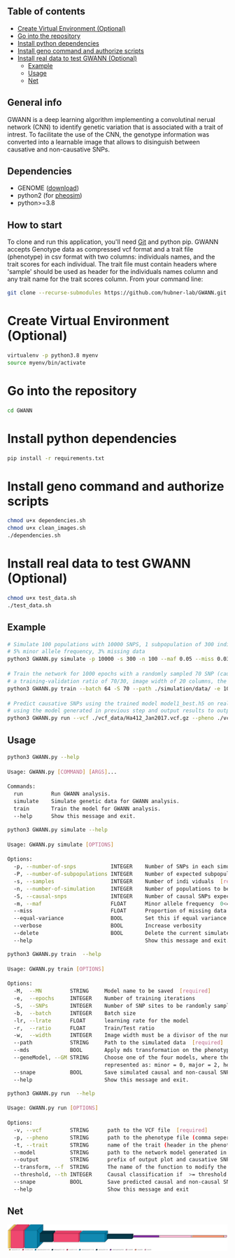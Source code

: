 ## Table of contents
- [Create Virtual Environment (Optional)](#create-virtual-environment-optional)
- [Go into the repository](#go-into-the-repository)
- [Install python dependencies](#install-python-dependencies)
- [Install geno command and authorize scripts](#install-geno-command-and-authorize-scripts)
- [Install real data to test GWANN (Optional)](#install-real-data-to-test-gwann-optional)
  - [Example](#example)
  - [Usage](#usage)
  - [Net](#net)

## General info
GWANN is a deep learning algorithm implementing a convolutinal nerual network (CNN) to identify genetic variation that is associated with a trait of intrest. 
To facilitate the use of the CNN, the genotype 	information was converted into a learnable image that allows to disinguish between causative and non-causative SNPs. 

## Dependencies
* GENOME ([download](https://csg.sph.umich.edu/liang/genome/download.html))
* python2 (for [pheosim](https://bmcbioinformatics.biomedcentral.com/articles/10.1186/1471-2105-12-265)) 
* python>=3.8

## How to start 

To clone and run this application, you'll need [Git](https://git-scm.com) and python pip. 
GWANN accepts Genotype data as compressed vcf format and a trait file (phenotype) in csv format with two columns: individuals names, and the trait scores for each individual. The trait file must contain headers where 'sample' should be used as header for the individuals names column and any trait name for the trait scores column.
From your command line:

```bash
git clone --recurse-submodules https://github.com/hubner-lab/GWANN.git
```

# Create Virtual Environment (Optional)
```bash
virtualenv -p python3.8 myenv
source myenv/bin/activate
```
# Go into the repository
```bash
cd GWANN
```
# Install python dependencies
```bash
pip install -r requirements.txt 
```
# Install geno command and authorize scripts
```bash
chmod u+x dependencies.sh
chmod u+x clean_images.sh 
./dependencies.sh
```

# Install real data to test GWANN (Optional)
```bash
chmod u+x test_data.sh
./test_data.sh
```
## Example 

```bash
# Simulate 100 populations with 10000 SNPS, 1 subpopulation of 300 individuals, 2 causative SNP
# 5% minor allele frequency, 3% missing data
python3 GWANN.py simulate -p 10000 -s 300 -n 100 --maf 0.05 --miss 0.03 -P 1 -S 2

# Train the network for 1000 epochs with a randomly sampled 70 SNP (causative SNP included) per simulation
# a training-validation ratio of 70/30, image width of 20 columns, the path to the simulated data, the model name, learning rate 0.01, and snap images set to true 
python3 GWANN.py train --batch 64 -S 70 --path ./simulation/data/ -e 1000 -r 0.3 --width 20 -M model1 -lr 0.01 --snap

# Predict causative SNPs using the trained model model1_best.h5 on real data INPUT.vcf.gz with trait Plant_Height
# using the model generated in previous step and output results to output.csv and res.html, 
python3 GWANN.py run --vcf ./vcf_data/Ha412_Jan2017.vcf.gz --pheno ./vcf_data/BR_nov9.pheno --trait value --output ./results/res --model "./models/model1_best.h5"


```

## Usage

```bash
python3 GWANN.py --help

Usage: GWANN.py [COMMAND] [ARGS]...

Commands:
  run         Run GWANN analysis.
  simulate    Simulate genetic data for GWANN analysis.
  train       Train the model for GWANN analysis.
  --help      Show this message and exit.
```

```bash
python3 GWANN.py simulate --help

Usage: GWANN.py simulate [OPTIONS]

Options:
  -p, --number-of-snps           INTEGER    Number of SNPs in each simulation [required]
  -P, --number-of-subpopulations INTEGER    Number of expected subpopulations [required]
  -s, --samples                  INTEGER    Number of indi viduals  [required]
  -n, --number-of-simulation     INTEGER    Number of populations to be simulated [required]
  -S, --causal-snps              INTEGER    Number of causal SNPs expected per number of SNP-sites
  -m, --maf                      FLOAT      Minor allele frequency  0<= maf <= 1  
  --miss                         FLOAT      Proportion of missing data  0<= miss <= 1  
  --equal-variance               BOOL       Set this if equal variance is expected among SNPs (ignore for single SNP)
  --verbose                      BOOL       Increase verbosity
  --delete                       BOOL       Delete the current simulated files
  --help                                    Show this message and exit.
```

```bash
python3 GWANN.py train  --help

Usage: GWANN.py train [OPTIONS]

Options:
  -M,  --MN         STRING     Model name to be saved  [required]
  -e,  --epochs     INTEGER    Number of training iterations
  -S,  --SNPs       INTEGER    Number of SNP sites to be randomly sampled per simulation [required]  
  -b,  --batch      INTEGER    Batch size
  -lr, --lrate      FLOAT      learning rate for the model
  -r,  --ratio      FLOAT      Train/Test ratio 
  -w,  --width      INTEGER    Image width must be a divisor of the number of individuals
  --path            STRING     Path to the simulated data  [required]
  --mds             BOOL       Apply mds transformation on the phenotype matrix, add TN to avoid population structure
  --geneModel, --GM STRING     Choose one of the four models, where the heterozygote (value = 1) is 
                               represented as: minor = 0, major = 2, heterozygote = 1, missing = -1.
  --snape           BOOL       Save simulated causal and non-causal SNPs images to ./causal/simloader and ./causal_None/simloader.
  --help                       Show this message and exit.
```

```bash
python3 GWANN.py run  --help

Usage: GWANN.py run [OPTIONS]

Options:
  -v, --vcf         STRING      path to the VCF file  [required]
  -p, --pheno       STRING      path to the phenotype file (comma seperated csv file)  [required]
  -t, --trait       STRING      name of the trait (header in the phenotype file) [required]
  --model           STRING      path to the network model generated in the training step
  --output          STRING      prefix of output plot and causative SNPs indexes in the VCF
  --transform, --f  STRING      The name of the function to modify the output(tanh_map, logit_map, log_map)
  --threshold, --th INTEGER     Causal classification if  >= threshold (% Prediction))
  --snape           BOOL        Save predicted causal and non-causal SNPs images to ./causal/run_result and ./causal_None/run_result.
  --help                        Show this message and exit
```
## Net 
![net](images/model_visualization_3D.png "net")
